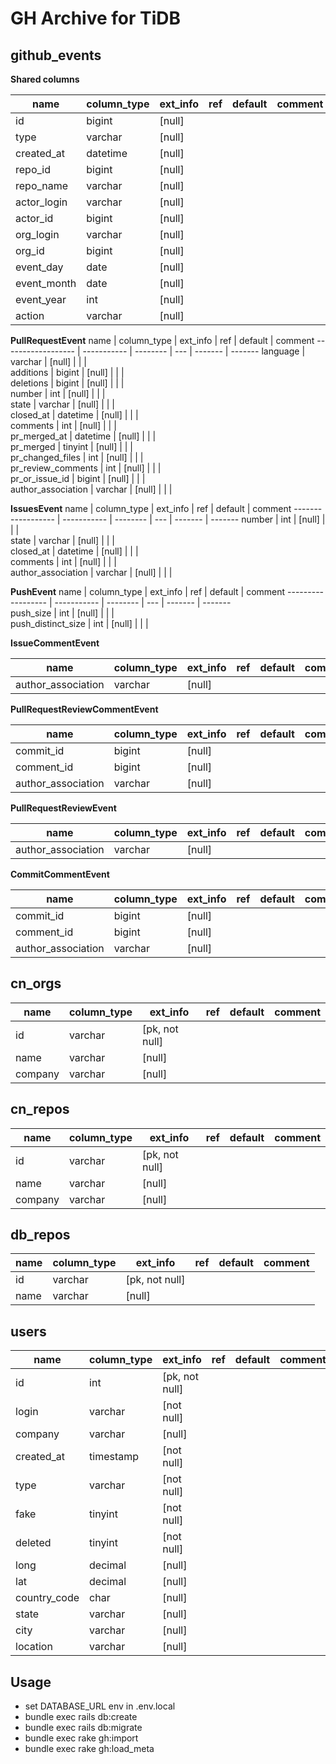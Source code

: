 # GH Archive for TiDB


## github_events


**Shared columns**

name               | column_type | ext_info | ref | default | comment
------------------ | ----------- | -------- | --- | ------- | -------
id                 | bigint      | [null]   |     |         |        
type               | varchar     | [null]   |     |         |        
created_at         | datetime    | [null]   |     |         |        
repo_id            | bigint      | [null]   |     |         |        
repo_name          | varchar     | [null]   |     |         | 
actor_login        | varchar     | [null]   |     |         |       
actor_id           | bigint      | [null]   |     |         | 
org_login          | varchar     | [null]   |     |         |        
org_id             | bigint      | [null]   |     |         |            
event_day          | date        | [null]   |     |         |        
event_month        | date        | [null]   |     |         | 
event_year         | int         | [null]   |     |         |   
action             | varchar     | [null]   |     |         |  


        
**PullRequestEvent**
name               | column_type | ext_info | ref | default | comment
------------------ | ----------- | -------- | --- | ------- | -------
language           | varchar     | [null]   |     |         |        
additions          | bigint      | [null]   |     |         |        
deletions          | bigint      | [null]   |     |         |              
number             | int         | [null]   |     |         |        
state              | varchar     | [null]   |     |         |        
closed_at          | datetime    | [null]   |     |         |        
comments           | int         | [null]   |     |         |        
pr_merged_at       | datetime    | [null]   |     |         |        
pr_merged          | tinyint     | [null]   |     |         |        
pr_changed_files   | int         | [null]   |     |         |        
pr_review_comments | int         | [null]   |     |         |        
pr_or_issue_id     | bigint      | [null]   |     |         |           
author_association | varchar     | [null]   |     |         |  



**IssuesEvent**
name               | column_type | ext_info | ref | default | comment
------------------ | ----------- | -------- | --- | ------- | -------
number             | int         | [null]   |     |         |        
state              | varchar     | [null]   |     |         |        
closed_at          | datetime    | [null]   |     |         |    
comments           | int         | [null]   |     |         |    
author_association | varchar     | [null]   |     |         |   


**PushEvent**
name               | column_type | ext_info | ref | default | comment
------------------ | ----------- | -------- | --- | ------- | -------      
push_size          | int         | [null]   |     |         |        
push_distinct_size | int         | [null]   |     |         |        

**IssueCommentEvent**

name               | column_type | ext_info | ref | default | comment
------------------ | ----------- | -------- | --- | ------- | ------- 
author_association | varchar     | [null]   |     |         |   

**PullRequestReviewCommentEvent**

name               | column_type | ext_info | ref | default | comment
------------------ | ----------- | -------- | --- | ------- | -------
commit_id          | bigint      | [null]   |     |         |        
comment_id         | bigint      | [null]   |     |         |       
author_association | varchar     | [null]   |     |         |    


**PullRequestReviewEvent**

name               | column_type | ext_info | ref | default | comment
------------------ | ----------- | -------- | --- | ------- | ------- 
author_association | varchar     | [null]   |     |         |   

**CommitCommentEvent**

name               | column_type | ext_info | ref | default | comment
------------------ | ----------- | -------- | --- | ------- | ------- 
commit_id          | bigint      | [null]   |     |         |        
comment_id         | bigint      | [null]   |     |         |       
author_association | varchar     | [null]   |     |         |   
      

## cn_orgs



name    | column_type | ext_info       | ref | default | comment
------- | ----------- | -------------- | --- | ------- | -------
id      | varchar     | [pk, not null] |     |         |        
name    | varchar     | [null]         |     |         |        
company | varchar     | [null]         |     |         |        

## cn_repos



name    | column_type | ext_info       | ref | default | comment
------- | ----------- | -------------- | --- | ------- | -------
id      | varchar     | [pk, not null] |     |         |        
name    | varchar     | [null]         |     |         |        
company | varchar     | [null]         |     |         |        

## db_repos



name | column_type | ext_info       | ref | default | comment
---- | ----------- | -------------- | --- | ------- | -------
id   | varchar     | [pk, not null] |     |         |        
name | varchar     | [null]         |     |         |        

     

## users



name         | column_type | ext_info       | ref | default | comment
------------ | ----------- | -------------- | --- | ------- | -------
id           | int         | [pk, not null] |     |         |        
login        | varchar     | [not null]     |     |         |        
company      | varchar     | [null]         |     |         |        
created_at   | timestamp   | [not null]     |     |         |        
type         | varchar     | [not null]     |     |         |        
fake         | tinyint     | [not null]     |     |         |        
deleted      | tinyint     | [not null]     |     |         |        
long         | decimal     | [null]         |     |         |        
lat          | decimal     | [null]         |     |         |        
country_code | char        | [null]         |     |         |        
state        | varchar     | [null]         |     |         |        
city         | varchar     | [null]         |     |         |        
location     | varchar     | [null]         |     |         |        



## Usage

* set DATABASE_URL env in .env.local
* bundle exec rails db:create
* bundle exec rails db:migrate
* bundle exec rake gh:import
* bundle exec rake gh:load_meta
